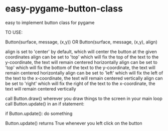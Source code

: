 # easy-pygame-button-class
easy to implement button class for pygame

TO USE:

Button(surface, message, (x,y))
OR
Button(surface, message, (x,y), align)

align is set to 'center' by default, which will center the button at the given coordinates
align can be set to 'top' which will fix the top of the text to the y-coordinate, the text will remain centered horizontally
align can be set to 'top' which will fix the bottom of the text to the y-coordinate, the text will remain centered horizontally
align can be set to 'left' which will fix the left of the text to the x-coordinate, the text will remain centered vertically
align can be set to 'right' which will fix the right of the text to the x-coordinate, the text will remain centered vertically

call Button.draw() wherever you draw things to the screen in your main loop
call Button.update() in an if statement:

if Button.update(): do something

Button.update() returns True whenever you left click on the button
